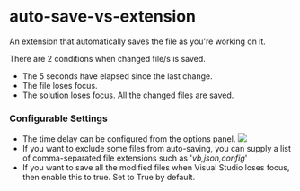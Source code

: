 # auto-save-vs-extension
An extension that automatically saves the file as you're working on it.

There are 2 conditions when changed file/s is saved.
- The 5 seconds have elapsed since the last change.
- The file loses focus.
- The solution loses focus. All the changed files are saved.


### Configurable Settings
* The time delay can be configured from the options panel. <img src="https://github.com/hrai/auto-save-vs-extension/blob/master/options.png">
* If you want to exclude some files from auto-saving, you can supply a list of comma-separated file extensions such as '*vb,json,config*'
* If you want to save all the modified files when Visual Studio loses focus, then enable this to true. Set to True by default.
